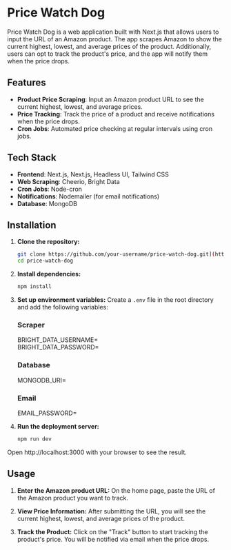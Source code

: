 <!-- This is a [Next.js](https://nextjs.org/) project bootstrapped with [`create-next-app`](https://github.com/vercel/next.js/tree/canary/packages/create-next-app).

## Getting Started

First, run the development server:

```bash
npm run dev
# or
yarn dev
# or
pnpm dev
# or
bun dev
```

Open [http://localhost:3000](http://localhost:3000) with your browser to see the result.

You can start editing the page by modifying `app/page.tsx`. The page auto-updates as you edit the file.

This project uses [`next/font`](https://nextjs.org/docs/basic-features/font-optimization) to automatically optimize and load Inter, a custom Google Font.

## Learn More

To learn more about Next.js, take a look at the following resources:

- [Next.js Documentation](https://nextjs.org/docs) - learn about Next.js features and API.
- [Learn Next.js](https://nextjs.org/learn) - an interactive Next.js tutorial.

You can check out [the Next.js GitHub repository](https://github.com/vercel/next.js/) - your feedback and contributions are welcome!

## Deploy on Vercel

The easiest way to deploy your Next.js app is to use the [Vercel Platform](https://vercel.com/new?utm_medium=default-template&filter=next.js&utm_source=create-next-app&utm_campaign=create-next-app-readme) from the creators of Next.js.

Check out our [Next.js deployment documentation](https://nextjs.org/docs/deployment) for more details. -->




# Price Watch Dog

Price Watch Dog is a web application built with Next.js that allows users to input the URL of an Amazon product. The app scrapes Amazon to show the current highest, lowest, and average prices of the product. Additionally, users can opt to track the product's price, and the app will notify them when the price drops.

## Features

- **Product Price Scraping**: Input an Amazon product URL to see the current highest, lowest, and average prices.
- **Price Tracking**: Track the price of a product and receive notifications when the price drops.
- **Cron Jobs**: Automated price checking at regular intervals using cron jobs.

## Tech Stack

- **Frontend**: Next.js, Next.js, Headless UI, Tailwind CSS
- **Web Scraping**: Cheerio, Bright Data
- **Cron Jobs**: Node-cron
- **Notifications**: Nodemailer (for email notifications)
- **Database**: MongoDB

## Installation

1. **Clone the repository:**
   ```sh
   git clone https://github.com/your-username/price-watch-dog.git](https://github.com/DarrenChahal/PriceWatchDog.git
   cd price-watch-dog
2. **Install dependencies:**
    ```sh
    npm install
3. **Set up environment variables:**
    Create a `.env` file in the root directory and add the following variables:

    ### Scraper
    BRIGHT_DATA_USERNAME= \
    BRIGHT_DATA_PASSWORD=

    ### Database
    MONGODB_URI=

    ### Email
    EMAIL_PASSWORD=

4. **Run the deployment server:**
    ```sh
    npm run dev
Open http://localhost:3000 with your browser to see the result.

## Usage

1. **Enter the Amazon product URL:**
   On the home page, paste the URL of the Amazon product you want to track.

2. **View Price Information:**
   After submitting the URL, you will see the current highest, lowest, and average prices of the product.

3. **Track the Product:**
   Click on the "Track" button to start tracking the product's price. You will be notified via email when the price drops.


